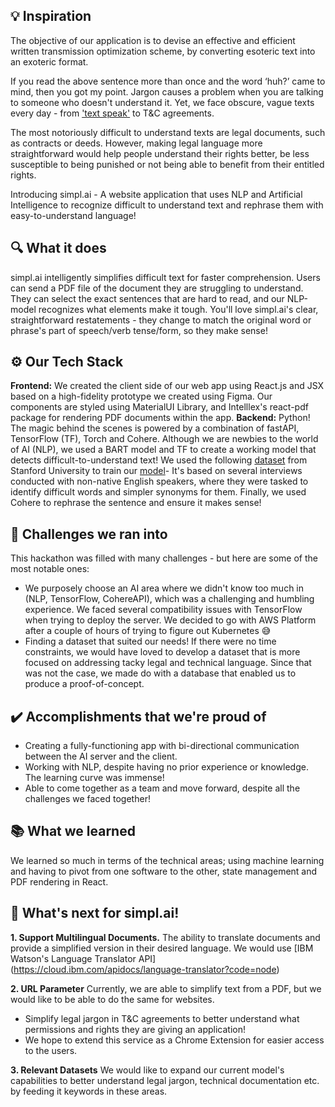 ## 💡 Inspiration
The objective of our application is to devise an effective and efficient written transmission optimization scheme, by converting esoteric text into an exoteric format.

If you read the above sentence more than once and the word ‘huh?’ came to mind, then you got my point. Jargon causes a problem when you are talking to someone who doesn't understand it. Yet, we face obscure, vague texts every day - from ['text speak'](https://www.goodnewsnetwork.org/dad-admits-hilarious-texting-blunder-on-the-moth/) to T&C agreements. 

The most notoriously difficult to understand texts are legal documents, such as contracts or deeds. However, making legal language more straightforward would help people understand their rights better, be less susceptible to being punished or not being able to benefit from their entitled rights.

Introducing simpl.ai - A website application that uses NLP and Artificial Intelligence to recognize difficult to understand text and rephrase them with easy-to-understand language!

## 🔍 What it does
simpl.ai intelligently simplifies difficult text for faster comprehension. Users can send a PDF file of the document they are struggling to understand. They can select the exact sentences that are hard to read, and our NLP-model recognizes what elements make it tough. You'll love simpl.ai's clear, straightforward restatements - they change to match the original word or phrase's part of speech/verb tense/form, so they make sense! 

## ⚙️ Our Tech Stack
**Frontend:** We created the client side of our web app using React.js and JSX based on a high-fidelity prototype we created using Figma. Our components are styled using MaterialUI Library, and Intelllex's react-pdf package for rendering PDF documents within the app.
**Backend:** Python! The magic behind the scenes is powered by a combination of fastAPI, TensorFlow (TF), Torch and Cohere. Although we are newbies to the world of AI (NLP), we used a BART model and TF to create a working model that detects difficult-to-understand text! We used the following [dataset](https://www.inf.uni-hamburg.de/en/inst/ab/lt/resources/data/complex-word-identification-dataset/cwishareddataset.zip) from Stanford University to train our [model](http://nlp.stanford.edu/data/glove.6B.zip)- It's based on several interviews conducted with non-native English speakers, where they were tasked to identify difficult words and simpler synonyms for them. Finally, we used Cohere to rephrase the sentence and ensure it makes sense!

## 🚧 Challenges we ran into
This hackathon was filled with many challenges - but here are some of the most notable ones:
- We purposely choose an AI area where we didn't know too much in (NLP, TensorFlow, CohereAPI), which was a challenging and humbling experience. We faced several compatibility issues with TensorFlow when trying to deploy the server. We decided to go with AWS Platform after a couple of hours of trying to figure out Kubernetes 😅
- Finding a dataset that suited our needs! If there were no time constraints, we would have loved to develop a dataset that is more focused on addressing tacky legal and technical language. Since that was not the case, we made do with a database that enabled us to produce a proof-of-concept.

## ✔️ Accomplishments that we're proud of
- Creating a fully-functioning app with bi-directional communication between the AI server and the client.
- Working with NLP, despite having no prior experience or knowledge. The learning curve was immense!
- Able to come together as a team and move forward, despite all the challenges we faced together!

## 📚 What we learned
We learned so much in terms of the technical areas; using machine learning and having to pivot from one software to the other, state management and PDF rendering in React.

## 🔭 What's next for simpl.ai!
**1. Support Multilingual Documents.** The ability to translate documents and provide a simplified version in their desired language. We would use [IBM Watson's Language Translator API] (https://cloud.ibm.com/apidocs/language-translator?code=node)

**2. URL Parameter** Currently, we are able to simplify text from a PDF, but we would like to be able to do the same for websites. 
- Simplify legal jargon in T&C agreements to better understand what permissions and rights they are giving an application!
- We hope to extend this service as a Chrome Extension for easier access to the users. 

**3. Relevant Datasets** We would like to expand our current model's capabilities to better understand legal jargon, technical documentation etc. by feeding it keywords in these areas.
